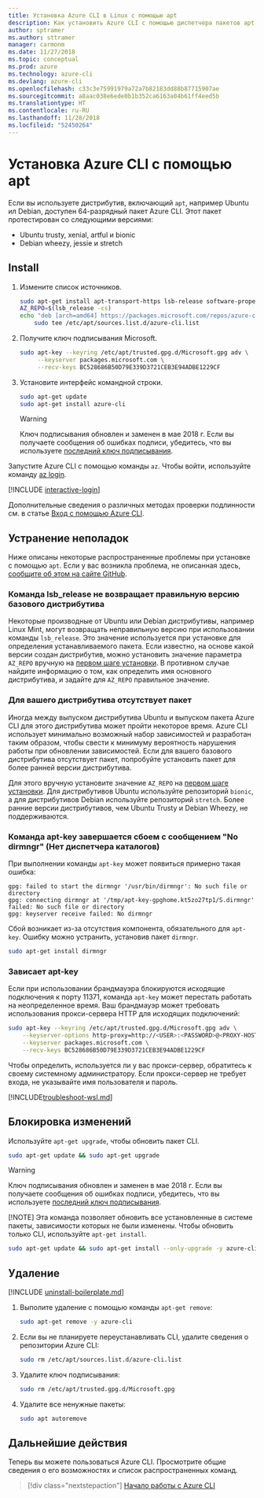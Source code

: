 ```yaml
---
title: Установка Azure CLI в Linux с помощью apt
description: Как установить Azure CLI с помощью диспетчера пакетов apt
author: sptramer
ms.author: sttramer
manager: carmonm
ms.date: 11/27/2018
ms.topic: conceptual
ms.prod: azure
ms.technology: azure-cli
ms.devlang: azure-cli
ms.openlocfilehash: c33c3e75991979a72a7b82183dd88b87715907ae
ms.sourcegitcommit: a8aac038e6ede0b1b352ca6163a04b61ff4eed5b
ms.translationtype: HT
ms.contentlocale: ru-RU
ms.lasthandoff: 11/28/2018
ms.locfileid: "52450264"
---
```

# <a name="install-azure-cli-with-apt"></a>Установка Azure CLI с помощью apt

Если вы используете дистрибутив, включающий `apt`, например Ubuntu ил Debian, доступен 64-разрядный пакет Azure CLI. Этот пакет протестирован со следующими версиями:

* Ubuntu trusty, xenial, artful и bionic
* Debian wheezy, jessie и stretch

## <a name="install"></a>Install

1. <div id="install-step-1"/>Измените список источников.

    ```bash
    sudo apt-get install apt-transport-https lsb-release software-properties-common -y
    AZ_REPO=$(lsb_release -cs)
    echo "deb [arch=amd64] https://packages.microsoft.com/repos/azure-cli/ $AZ_REPO main" | \
        sudo tee /etc/apt/sources.list.d/azure-cli.list
    ```

2. <div id="signingKey"/>Получите ключ подписывания Microsoft.

   ```bash
   sudo apt-key --keyring /etc/apt/trusted.gpg.d/Microsoft.gpg adv \
        --keyserver packages.microsoft.com \
        --recv-keys BC528686B50D79E339D3721CEB3E94ADBE1229CF
   ```

3. Установите интерфейс командной строки.

   ```bash
   sudo apt-get update
   sudo apt-get install azure-cli
   ```

   > [!WARNING]
   > Ключ подписывания обновлен и заменен в мае 2018 г. Если вы получаете сообщения об ошибках подписи, убедитесь, что вы используете [последний ключ подписывания](#signingKey).

Запустите Azure CLI с помощью команды `az`. Чтобы войти, используйте команду [az login](/cli/azure/reference-index#az-login).

[!INCLUDE [interactive-login](includes/interactive-login.md)]

Дополнительные сведения о различных методах проверки подлинности см. в статье [Вход с помощью Azure CLI](authenticate-azure-cli.md).

## <a name="troubleshooting"></a>Устранение неполадок

Ниже описаны некоторые распространенные проблемы при установке с помощью `apt`. Если у вас возникла проблема, не описанная здесь, [сообщите об этом на сайте GitHub](https://github.com/Azure/azure-cli/issues).

### <a name="lsbrelease-does-not-return-the-correct-base-distribution-version"></a>Команда lsb_release не возвращает правильную версию базового дистрибутива

Некоторые производные от Ubuntu или Debian дистрибутивы, например Linux Mint, могут возвращать неправильную версию при использовании команды `lsb_release`. Это значение используется при установке для определения устанавливаемого пакета. Если известно, на основе какой версии создан дистрибутив, можно установить значение параметра `AZ_REPO` вручную на [первом шаге установки](#install-step-1). В противном случае найдите информацию о том, как определить имя основного дистрибутива, и задайте для `AZ_REPO` правильное значение.

### <a name="no-package-for-your-distribution"></a>Для вашего дистрибутива отсутствует пакет

Иногда между выпуском дистрибутива Ubuntu и выпуском пакета Azure CLI для этого дистрибутива может пройти некоторое время. Azure CLI использует минимально возможный набор зависимостей и разработан таким образом, чтобы свести к минимуму вероятность нарушения работы при обновлении зависимостей. Если для вашего базового дистрибутива отсутствует пакет, попробуйте установить пакет для более ранней версии дистрибутива.

Для этого вручную установите значение `AZ_REPO` на [первом шаге установки](#install-step-1). Для дистрибутивов Ubuntu используйте репозиторий `bionic`, а для дистрибутивов Debian используйте репозиторий `stretch`. Более ранние версии дистрибутивов, чем Ubuntu Trusty и Debian Wheezy, не поддерживаются.

### <a name="apt-key-fails-with-no-dirmngr"></a>Команда apt-key завершается сбоем с сообщением "No dirmngr" (Нет диспетчера каталогов)

При выполнении команды `apt-key` может появиться примерно такая ошибка:

```output
gpg: failed to start the dirmngr '/usr/bin/dirmngr': No such file or directory
gpg: connecting dirmngr at '/tmp/apt-key-gpghome.kt5zo27tp1/S.dirmngr' failed: No such file or directory
gpg: keyserver receive failed: No dirmngr
```

Сбой возникает из-за отсутствия компонента, обязательного для `apt-key`. Ошибку можно устранить, установив пакет `dirmngr`.

```bash
sudo apt-get install dirmngr
```

### <a name="apt-key-hangs"></a>Зависает apt-key

Если при использовании брандмауэра блокируются исходящие подключения к порту 11371, команда `apt-key` может перестать работать на неопределенное время.
Ваш брандмауэр может требовать использования прокси-сервера HTTP для исходящих подключений:

```bash
sudo apt-key --keyring /etc/apt/trusted.gpg.d/Microsoft.gpg adv \
    --keyserver-options http-proxy=http://<USER>:<PASSWORD>@<PROXY-HOST>:<PROXY-PORT>/ \
    --keyserver packages.microsoft.com \
    --recv-keys BC528686B50D79E339D3721CEB3E94ADBE1229CF
```

Чтобы определить, используется ли у вас прокси-сервер, обратитесь к своему системному администратору. Если прокси-сервер не требует входа, не указывайте имя пользователя и пароль.

[!INCLUDE[troubleshoot-wsl.md](includes/troubleshoot-wsl.md)]

## <a name="update"></a>Блокировка изменений

Используйте `apt-get upgrade`, чтобы обновить пакет CLI.

   ```bash
   sudo apt-get update && sudo apt-get upgrade
   ```

> [!WARNING]
> Ключ подписывания обновлен и заменен в мае 2018 г. Если вы получаете сообщения об ошибках подписи, убедитесь, что вы используете [последний ключ подписывания](#signingKey).
>
> [!NOTE]
> Эта команда позволяет обновить все установленные в системе пакеты, зависимости которых не были изменены.
> Чтобы обновить только CLI, используйте `apt-get install`.
> 
> ```bash
> sudo apt-get update && sudo apt-get install --only-upgrade -y azure-cli
> ```

## <a name="uninstall"></a>Удаление

[!INCLUDE [uninstall-boilerplate.md](includes/uninstall-boilerplate.md)]

1. Выполите удаление с помощью команды `apt-get remove`:

    ```bash
    sudo apt-get remove -y azure-cli
    ```

2. Если вы не планируете переустанавливать CLI, удалите сведения о репозитории Azure CLI:

   ```bash
   sudo rm /etc/apt/sources.list.d/azure-cli.list
   ```

3. Удалите ключ подписывания:

    ```bash
    sudo rm /etc/apt/trusted.gpg.d/Microsoft.gpg
    ```

4. Удалите все ненужные пакеты:

   ```bash
   sudo apt autoremove
   ```

## <a name="next-steps"></a>Дальнейшие действия

Теперь вы можете пользоваться Azure CLI. Просмотрите общие сведения о его возможностях и список распространенных команд.

> [!div class="nextstepaction"]
> [Начало работы с Azure CLI](get-started-with-azure-cli.md)
